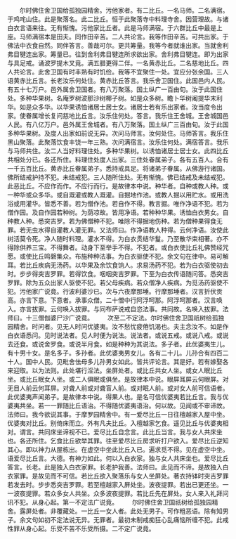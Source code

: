 <!-- { "loadSidebar": true } -->
　　尔时佛住舍卫国给孤独园精舍。污他家者。有二比丘。一名马师。二名满宿。于鸡咤山住。此是聚落名。此二比丘。恒于此聚落寺中料理寺舍。因营理故。与诸白衣言语来往。无有惭愧。污他家比丘者。此是马师满宿。于六群比丘中最是上座。马师满宿本是田夫。同作田辛苦。二人共论言。我等作田辛苦。可共出家。于佛法中衣食自然。同伴答言。善哉可尔。更共筹量。我等今者就谁出家。当就舍利弗目犍连出家。筹量已。往到舍利弗目犍连所求欲出家。舍利弗目犍连。即为出家与具足戒。诵波罗提木叉竟。满五腊更得二伴。一名黄赤比丘。二名慈地比丘。四人共论言。此舍卫国有时丰熟有时饥俭。我等不宜聚住一处。宜应分张余国。三人语黄赤比丘言。长老汝乐何处住。黄赤比丘答言。我乐舍卫国住。此国邑内人民。有五十七万户。邑外属舍卫国者。有八万聚落。国土纵广一百由旬。汝于此国住处。多种华果树。名庵罗树波那沙树椰子树。如是众多树。瞻卜华树阇提华末利华。如是众多华。以华果诱恤诸居士居士女。诸居士若有乐出家者。汝当度令出家。使眷属增长复问慈地比丘言。汝乐住何处。答言。我乐住王舍城。王舍城国邑人民。有八亿万户。邑外属王舍城者。有八万聚落。国土纵广三百由旬。汝于此国多种华果树。及度人出家如前说无异。次问马师言。汝何处住。马师答言。我乐住黑山聚落。此聚落饮食丰饶一年三熟。次问满宿言。汝乐住何处。满宿答言。我乐与马师共住。汝二人当好料理住处。多种华果树。以诱恤诸居士居士女。此四比丘共相处分已。各还所住。料理住处度人出家。三住处眷属弟子。各有五百人。合有一千五百比丘。黄赤比丘眷属弟子。悉持戒具足。将诸弟子眷属。从佛游行诸国。佛所结戒护持不犯。未结戒犯。三人随所住处。无有惭愧。佛已结戒及未结戒犯。此恶比丘。不应作而作。不应行而行。是故律本中说。种华者。自种或教人种。或一种华或众多华。或自溉灌或教人溉灌。自掘地作池。或教人掘以用贮水。或用洗浴或用灌华。皆悉不善。若为僧作池。若自作不得。教言掘。唯作净语不犯。若为僧作园。及自作园若种树。为荫凉故。皆用净语。若种种华果。诱恤白衣男女。自种教人种。悉突吉罗。若为佛僧种不犯。唯除不得掘地伤种。若为僧种果得食无罪。若无虫水得自灌教人灌无罪。又法师曰。作净语教人种得。云何净语。汝使此树活莫令死。净人随时料理。灌水不得。为白衣贯结华鬘。乃至散华束相著。亦不得除供养三宝。不得舞者。动身下至举手不得。不犯者。或白衣使比丘礼佛赞经咒愿。或使比丘鸣磬集众。布施种种法事。为白衣驱使不犯。余文句在律中。易可解耳。若比丘疾病无汤药。以华果及余饮食饷人。求易汤药不犯。若为白衣驱使初去时。步步得突吉罗罪。若得饮食。咽咽突吉罗罪。下至为白衣传语随问答。悉突吉罗罪。除为五众出家人驱使不犯。若父母疾病。若众僧净人疾病。为觅汤药驱使不犯。污他家广说竟。行波利婆沙已。次与六夜摩那埵。行摩那埵者。汉言折伏贡高。亦言下意。下意者。承事众僧。二十僧中行阿浮呵那。阿浮呵那者。汉言唤入。亦言拔罪。云何唤入拔罪。与同布萨说戒自恣法事。共同故。名唤入拔罪。法师曰。十三僧伽婆尸沙广说竟。
　　次至二不定法。尔时佛住舍卫国祇树给孤独园精舍。时问者。见无人时问优婆夷。汝不愁忧疲倦饥渴也。夫主念汝不。如是作白衣语悉问。见时说法者。见人时便为说法。说法者。或说五戒。或说八戒。或说去还食。或说舍罗食。或说半月食。如是种种为其说法。多子者。此优婆夷生儿。有十男十女。是名多子。多孙者。此优婆夷男女儿。各有二十儿。儿孙合有四百二十人。国中人民。见毗舍佉母多儿孙男女如此。皆共评论言。其是好。若有嫁娶各来迎取。以为法则。此处堪行淫法。坐屏处者。或比丘共女人坐。或女人眠比丘坐。或比丘眠女人坐。或二人俱眠或俱坐。是故律本中说。眼屏耳屏云何眼屏。对无目人前云何耳屏。对聋人前或对聋盲人前。或对眠人前。或对女人前可信语者。此优婆夷声闻弟子。是故律本中说。得果人也。是名可信优婆夷若比丘言。我与优婆夷共坐。若一一罪随比丘语治。不得随优婆夷语治。何以故。见闻或不审谛故。法师曰。我今欲说其事。于摩罗园精舍中。有一爱尽比丘一日往檀越家入屋中坐。优婆夷对比丘。别倚床而立。外有凡夫比丘。入檀越家乞食。遥见比丘与优婆夷相对。谓言。共同床坐谛视不已。爱尽比丘自念言。此比丘当言。我与女人共床坐也。各还所住。乞食比丘欲举其罪。往至爱尽比丘房求听打户欲入。爱尽比丘逆知其心。即以神力从屋栋出。在虚空中坐此比丘入已。遍求觅不得。见在虚空中坐。语爱尽比丘言。大德。有神力如此。何以入白衣家。独与女人共床坐也。爱尽比丘答言。长老。此是独入白衣家罪。长老护我善。法师曰。此见而不谛。是故独入白衣家罪。是故见而不可信。若比丘欲入聚落乐与女人坐屏处。著衣持钵时突吉罗罪若发去时。步步悉突吉罗罪。若至檀越家入屏处坐。波夜提罪。若出已更还坐。一一波夜提罪。若众多女人共坐。众多波夜提罪。若比丘先在屏处。女人来入礼拜问讯不犯。从身心起。第一不定法广说竟。
　　尔时佛住舍卫国祇树给孤独园精舍。露屏处者。非覆藏处。一比丘一女人者。此处无男子。可作粗恶语。除有知男子。余文句如初不定法说无异。无罪者。最初未制戒痴狂心乱痛恼所缠不犯。此戒性罪从身心起。乐受不苦不乐受所摄。二不定广说竟。

